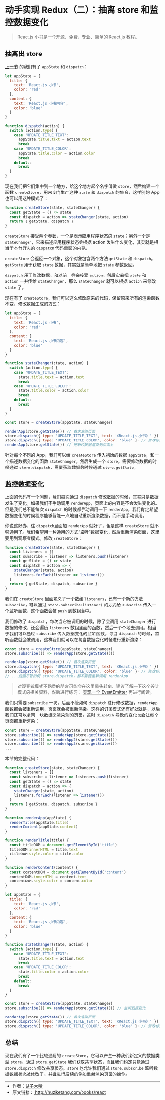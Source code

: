 # 动手实现 Redux（二）：抽离 store 和监控数据变化

> React.js 小书是一个开源、免费、专业、简单的 React.js 教程。

## 抽离出 store

[上一节](http://react.huziketang.com/blog/lesson30) 的我们有了 `appState` 和 `dispatch`：

```javascript
let appState = {
  title: {
    text: 'React.js 小书',
    color: 'red'
  },
  content: {
    text: 'React.js 小书内容',
    color: 'blue'
  }
}

function dispatch(action) {
  switch (action.type) {
    case 'UPDATE_TITLE_TEXT':
      appState.title.text = action.text
      break
    case 'UPDATE_TITLE_COLOR':
      appState.title.color = action.color
      break
    default:
      break
  }
}
```

现在我们把它们集中到一个地方，给这个地方起个名字叫做 `store`，然后构建一个函数 `createStore`，用来专门生产这种 `state` 和 `dispatch` 的集合，这样别的 App 也可以用这种模式了：

```javascript
function createStore(state, stateChanger) {
  const getState = () => state
  const dispatch = action => stateChanger(state, action)
  return { getState, dispatch }
}
```

`createStore` 接受两个参数，一个是表示应用程序状态的 `state`；另外一个是 `stateChanger`，它来描述应用程序状态会根据 action 发生什么变化，其实就是相当于本节开头的 `dispatch` 代码里面的内容。

`createStore` 会返回一个对象，这个对象包含两个方法 `getState` 和 `dispatch`。`getState` 用于获取 `state` 数据，其实就是简单地把 `state` 参数返回。

`dispatch` 用于修改数据，和以前一样会接受 `action`，然后它会把 `state` 和 `action` 一并传给 `stateChanger`，那么 `stateChanger` 就可以根据 `action` 来修改 `state` 了。

现在有了 `createStore`，我们可以这么修改原来的代码，保留原来所有的渲染函数不变，修改数据生成的方式：

```javascript
let appState = {
  title: {
    text: 'React.js 小书',
    color: 'red'
  },
  content: {
    text: 'React.js 小书内容',
    color: 'blue'
  }
}

function stateChanger(state, action) {
  switch (action.type) {
    case 'UPDATE_TITLE_TEXT':
      state.title.text = action.text
      break
    case 'UPDATE_TITLE_COLOR':
      state.title.color = action.color
      break
    default:
      break
  }
}

const store = createStore(appState, stateChanger)

renderApp(store.getState()) // 首次渲染页面
store.dispatch({ type: 'UPDATE_TITLE_TEXT', text: '《React.js 小书》' }) // 修改标题文本
store.dispatch({ type: 'UPDATE_TITLE_COLOR', color: 'blue' }) // 修改标题颜色
renderApp(store.getState()) // 把新的数据渲染到页面上
```

针对每个不同的 App，我们可以给 `createStore` 传入初始的数据 `appState`，和一个描述数据变化的函数 `stateChanger`，然后生成一个 `store`。需要修改数据的时候通过 `store.dispatch`，需要获取数据的时候通过 `store.getState`。

## 监控数据变化

上面的代码有一个问题，我们每次通过 `dispatch` 修改数据的时候，其实只是数据发生了变化，如果我们不手动调用 `renderApp`，页面上的内容是不会发生变化的。但是我们总不能每次 `dispatch` 的时候都手动调用一下 `renderApp`，我们肯定希望数据变化的时候程序能够智能一点地自动重新渲染数据，而不是手动调用。

你说这好办，往 `dispatch`里面加 `renderApp` 就好了，但是这样 `createStore` 就不够通用了。我们希望用一种通用的方式“监听”数据变化，然后重新渲染页面，这里要用到观察者模式。修改 `createStore`：

```javascript
function createStore(state, stateChanger) {
  const listeners = []
  const subscribe = listener => listeners.push(listener)
  const getState = () => state
  const dispatch = action => {
    stateChanger(state, action)
    listeners.forEach(listener => listener())
  }
  return { getState, dispatch, subscribe }
}
```

我们在 `createStore` 里面定义了一个数组 `listeners`，还有一个新的方法 `subscribe`，可以通过 `store.subscribe(listener)` 的方式给 `subscribe` 传入一个监听函数，这个函数会被 `push` 到数组当中。

我们修改了 `dispatch`，每次当它被调用的时候，除了会调用 `stateChanger` 进行数据的修改，还会遍历 `listeners` 数组里面的函数，然后一个个地去调用。相当于我们可以通过 `subscribe` 传入数据变化的监听函数，每当 `dispatch` 的时候，监听函数就会被调用，这样我们就可以在每当数据变化时候进行重新渲染：

```javascript
const store = createStore(appState, stateChanger)
store.subscribe(() => renderApp(store.getState()))

renderApp(store.getState()) // 首次渲染页面
store.dispatch({ type: 'UPDATE_TITLE_TEXT', text: '《React.js 小书》' }) // 修改标题文本
store.dispatch({ type: 'UPDATE_TITLE_COLOR', color: 'blue' }) // 修改标题颜色
// ...后面不管如何 store.dispatch，都不需要重新调用 renderApp
```

> 对观察者模式不熟悉的朋友可能会在这里晕头转向，建议了解一下这个设计模式的相关资料，然后进行练习： [实现一个 EventEmitter](https://scriptoj.com/problems/36) 再进行阅读。

我们只需要 `subscribe` 一次，后面不管如何 `dispatch` 进行修改数据，`renderApp` 函数都会被重新调用，页面就会被重新渲染。这样的订阅模式还有好处就是，以后我们还可以拿同一块数据来渲染别的页面，这时 `dispatch` 导致的变化也会让每个页面都重新渲染：

```javascript
const store = createStore(appState, stateChanger)
store.subscribe(() => renderApp(store.getState()))
store.subscribe(() => renderApp2(store.getState()))
store.subscribe(() => renderApp3(store.getState()))
...
```

本节的完整代码：

```javascript
function createStore(state, stateChanger) {
  const listeners = []
  const subscribe = listener => listeners.push(listener)
  const getState = () => state
  const dispatch = action => {
    stateChanger(state, action)
    listeners.forEach(listener => listener())
  }
  return { getState, dispatch, subscribe }
}

function renderApp(appState) {
  renderTitle(appState.title)
  renderContent(appState.content)
}

function renderTitle(title) {
  const titleDOM = document.getElementById('title')
  titleDOM.innerHTML = title.text
  titleDOM.style.color = title.color
}

function renderContent(content) {
  const contentDOM = document.getElementById('content')
  contentDOM.innerHTML = content.text
  contentDOM.style.color = content.color
}

let appState = {
  title: {
    text: 'React.js 小书',
    color: 'red'
  },
  content: {
    text: 'React.js 小书内容',
    color: 'blue'
  }
}

function stateChanger(state, action) {
  switch (action.type) {
    case 'UPDATE_TITLE_TEXT':
      state.title.text = action.text
      break
    case 'UPDATE_TITLE_COLOR':
      state.title.color = action.color
      break
    default:
      break
  }
}

const store = createStore(appState, stateChanger)
store.subscribe(() => renderApp(store.getState())) // 监听数据变化

renderApp(store.getState()) // 首次渲染页面
store.dispatch({ type: 'UPDATE_TITLE_TEXT', text: '《React.js 小书》' }) // 修改标题文本
store.dispatch({ type: 'UPDATE_TITLE_COLOR', color: 'blue' }) // 修改标题颜色
```

## 总结

现在我们有了一个比较通用的 `createStore`，它可以产生一种我们新定义的数据类型 `store`，通过 `store.getState` 我们获取共享状态，而且我们约定只能通过 `store.dispatch` 修改共享状态。`store` 也允许我们通过 `store.subscribe` 监听数据数据状态被修改了，并且进行后续的例如重新渲染页面的操作。

---

<ul style='font-size: 14px; margin-top: -10px;'>
  <li>
    作者：<a href="https://www.zhihu.com/people/hu-zi-da-ha" target="_blank">胡子大哈</a>
  </li>
  <li>
    原文链接：<a href="http://huziketang.com/books/react"> http://huziketang.com/books/react</a>
  </li>
</ul>
